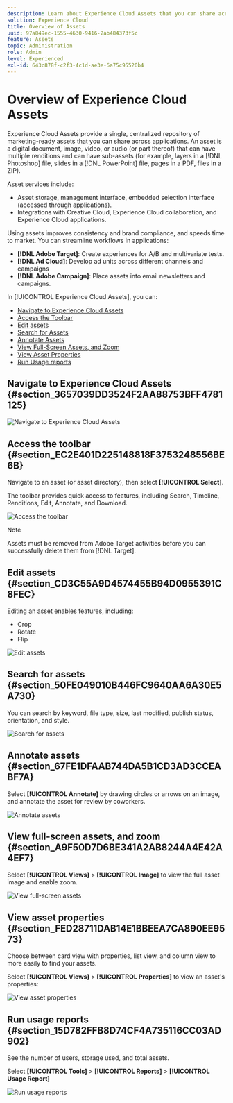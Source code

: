 ```yaml
---
description: Learn about Experience Cloud Assets that you can share across applications.
solution: Experience Cloud
title: Overview of Assets
uuid: 97a849ec-1555-4630-9416-2ab484373f5c
feature: Assets
topic: Administration
role: Admin
level: Experienced
exl-id: 643c878f-c2f3-4c1d-ae3e-6a75c95520b4
---
```

# Overview of Experience Cloud Assets

Experience Cloud Assets provide a single, centralized repository of marketing-ready assets that you can share across applications. An asset is a digital document, image, video, or audio (or part thereof) that can have multiple renditions and can have sub-assets (for example, layers in a [!DNL Photoshop] file, slides in a [!DNL PowerPoint] file, pages in a PDF, files in a ZIP).

Asset services include: 

* Asset storage, management interface, embedded selection interface (accessed through applications).
* Integrations with Creative Cloud, Experience Cloud collaboration, and Experience Cloud applications.

Using assets improves consistency and brand compliance, and speeds time to market. You can streamline workflows in applications: 

* **[!DNL Adobe Target]**: Create experiences for A/B and multivariate tests.
* **[!DNL Ad Cloud]**: Develop ad units across different channels and campaigns
* **[!DNL Adobe Campaign]**: Place assets into email newsletters and campaigns.

In [!UICONTROL Experience Cloud Assets], you can:

* [Navigate to Experience Cloud Assets](experience-cloud-assets.md#section_3657039DD3524F2AA88753BFF4781125)
* [Access the Toolbar](experience-cloud-assets.md#section_EC2E401D225148818F3753248556BE6B)
* [Edit assets](experience-cloud-assets.md#section_CD3C55A9D4574455B94D0955391C8FEC)
* [Search for Assets](experience-cloud-assets.md#section_50FE049010B446FC9640AA6A30E5A730)
* [Annotate Assets](experience-cloud-assets.md#section_67FE1DFAAB744DA5B1CD3AD3CCEABF7A)
* [View Full-Screen Assets, and Zoom](experience-cloud-assets.md#section_A9F50D7D6BE341A2AB8244A4E42A4EF7)
* [View Asset Properties](experience-cloud-assets.md#section_FED28711DAB14E1BBEEA7CA890EE9573)
* [Run Usage reports](experience-cloud-assets.md#section_15D782FFB8D74CF4A735116CC03AD902)

## Navigate to Experience Cloud Assets {#section_3657039DD3524F2AA88753BFF4781125}

![Navigate to Experience Cloud Assets](assets/asset-nav.png) 

## Access the toolbar {#section_EC2E401D225148818F3753248556BE6B}

Navigate to an asset (or asset directory), then select **[!UICONTROL Select]**. 

The toolbar provides quick access to features, including Search, Timeline, Renditions, Edit, Annotate, and Download. 

![Access the toolbar](assets/asset-tools.png) 

>[!NOTE]
>
>Assets must be removed from Adobe Target activities before you can successfully delete them from [!DNL Target].

## Edit assets {#section_CD3C55A9D4574455B94D0955391C8FEC}

Editing an asset enables features, including: 

* Crop
* Rotate
* Flip

![Edit assets](assets/asset-edit.png) 

## Search for assets {#section_50FE049010B446FC9640AA6A30E5A730}

You can search by keyword, file type, size, last modified, publish status, orientation, and style. 

![Search for assets](assets/asset-search.png) 

## Annotate assets {#section_67FE1DFAAB744DA5B1CD3AD3CCEABF7A}

Select **[!UICONTROL Annotate]** by drawing circles or arrows on an image, and annotate the asset for review by coworkers. 

![Annotate assets](assets/assets-annotate.png) 

## View full-screen assets, and zoom {#section_A9F50D7D6BE341A2AB8244A4E42A4EF7}

Select **[!UICONTROL Views]** > **[!UICONTROL Image]** to view the full asset image and enable zoom. 

![View full-screen assets](assets/asset-zoom.png) 

## View asset properties {#section_FED28711DAB14E1BBEEA7CA890EE9573}

Choose between card view with properties, list view, and column view to more easily to find your assets. 

Select **[!UICONTROL Views]** > **[!UICONTROL Properties]** to view an asset's properties: 

![View asset properties](assets/asset-properties.png) 

## Run usage reports {#section_15D782FFB8D74CF4A735116CC03AD902}

See the number of users, storage used, and total assets. 

Select **[!UICONTROL Tools]** > **[!UICONTROL Reports]** > **[!UICONTROL Usage Report]** 

![Run usage reports](assets/assets-usage-report.png)
